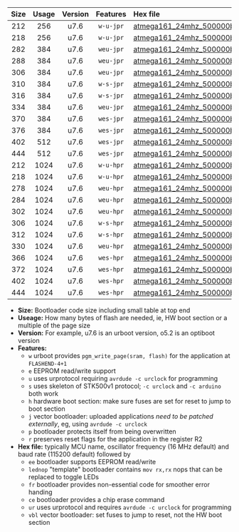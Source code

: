 |Size|Usage|Version|Features|Hex file|
|:-:|:-:|:-:|:-:|:--|
|212|256|u7.6|`w-u-jpr`|[atmega161_24mhz_500000bps_ur_vbl.hex](https://raw.githubusercontent.com/stefanrueger/urboot/main//atmega161_24mhz_500000bps_ur_vbl.hex)|
|218|256|u7.6|`w-u-jpr`|[atmega161_24mhz_500000bps_lednop_ur_vbl.hex](https://raw.githubusercontent.com/stefanrueger/urboot/main//atmega161_24mhz_500000bps_lednop_ur_vbl.hex)|
|282|384|u7.6|`weu-jpr`|[atmega161_24mhz_500000bps_ee_ur_vbl.hex](https://raw.githubusercontent.com/stefanrueger/urboot/main//atmega161_24mhz_500000bps_ee_ur_vbl.hex)|
|288|384|u7.6|`weu-jpr`|[atmega161_24mhz_500000bps_ee_lednop_ur_vbl.hex](https://raw.githubusercontent.com/stefanrueger/urboot/main//atmega161_24mhz_500000bps_ee_lednop_ur_vbl.hex)|
|306|384|u7.6|`weu-jpr`|[atmega161_24mhz_500000bps_ee_lednop_fr_ur_vbl.hex](https://raw.githubusercontent.com/stefanrueger/urboot/main//atmega161_24mhz_500000bps_ee_lednop_fr_ur_vbl.hex)|
|310|384|u7.6|`w-s-jpr`|[atmega161_24mhz_500000bps_vbl.hex](https://raw.githubusercontent.com/stefanrueger/urboot/main//atmega161_24mhz_500000bps_vbl.hex)|
|316|384|u7.6|`w-s-jpr`|[atmega161_24mhz_500000bps_lednop_vbl.hex](https://raw.githubusercontent.com/stefanrueger/urboot/main//atmega161_24mhz_500000bps_lednop_vbl.hex)|
|334|384|u7.6|`weu-jpr`|[atmega161_24mhz_500000bps_ee_lednop_fr_ce_ur_vbl.hex](https://raw.githubusercontent.com/stefanrueger/urboot/main//atmega161_24mhz_500000bps_ee_lednop_fr_ce_ur_vbl.hex)|
|370|384|u7.6|`wes-jpr`|[atmega161_24mhz_500000bps_ee_vbl.hex](https://raw.githubusercontent.com/stefanrueger/urboot/main//atmega161_24mhz_500000bps_ee_vbl.hex)|
|376|384|u7.6|`wes-jpr`|[atmega161_24mhz_500000bps_ee_lednop_vbl.hex](https://raw.githubusercontent.com/stefanrueger/urboot/main//atmega161_24mhz_500000bps_ee_lednop_vbl.hex)|
|402|512|u7.6|`wes-jpr`|[atmega161_24mhz_500000bps_ee_lednop_fr_vbl.hex](https://raw.githubusercontent.com/stefanrueger/urboot/main//atmega161_24mhz_500000bps_ee_lednop_fr_vbl.hex)|
|444|512|u7.6|`wes-jpr`|[atmega161_24mhz_500000bps_ee_lednop_fr_ce_vbl.hex](https://raw.githubusercontent.com/stefanrueger/urboot/main//atmega161_24mhz_500000bps_ee_lednop_fr_ce_vbl.hex)|
|212|1024|u7.6|`w-u-hpr`|[atmega161_24mhz_500000bps_ur.hex](https://raw.githubusercontent.com/stefanrueger/urboot/main//atmega161_24mhz_500000bps_ur.hex)|
|218|1024|u7.6|`w-u-hpr`|[atmega161_24mhz_500000bps_lednop_ur.hex](https://raw.githubusercontent.com/stefanrueger/urboot/main//atmega161_24mhz_500000bps_lednop_ur.hex)|
|278|1024|u7.6|`weu-hpr`|[atmega161_24mhz_500000bps_ee_ur.hex](https://raw.githubusercontent.com/stefanrueger/urboot/main//atmega161_24mhz_500000bps_ee_ur.hex)|
|284|1024|u7.6|`weu-hpr`|[atmega161_24mhz_500000bps_ee_lednop_ur.hex](https://raw.githubusercontent.com/stefanrueger/urboot/main//atmega161_24mhz_500000bps_ee_lednop_ur.hex)|
|302|1024|u7.6|`weu-hpr`|[atmega161_24mhz_500000bps_ee_lednop_fr_ur.hex](https://raw.githubusercontent.com/stefanrueger/urboot/main//atmega161_24mhz_500000bps_ee_lednop_fr_ur.hex)|
|306|1024|u7.6|`w-s-hpr`|[atmega161_24mhz_500000bps.hex](https://raw.githubusercontent.com/stefanrueger/urboot/main//atmega161_24mhz_500000bps.hex)|
|312|1024|u7.6|`w-s-hpr`|[atmega161_24mhz_500000bps_lednop.hex](https://raw.githubusercontent.com/stefanrueger/urboot/main//atmega161_24mhz_500000bps_lednop.hex)|
|330|1024|u7.6|`weu-hpr`|[atmega161_24mhz_500000bps_ee_lednop_fr_ce_ur.hex](https://raw.githubusercontent.com/stefanrueger/urboot/main//atmega161_24mhz_500000bps_ee_lednop_fr_ce_ur.hex)|
|366|1024|u7.6|`wes-hpr`|[atmega161_24mhz_500000bps_ee.hex](https://raw.githubusercontent.com/stefanrueger/urboot/main//atmega161_24mhz_500000bps_ee.hex)|
|372|1024|u7.6|`wes-hpr`|[atmega161_24mhz_500000bps_ee_lednop.hex](https://raw.githubusercontent.com/stefanrueger/urboot/main//atmega161_24mhz_500000bps_ee_lednop.hex)|
|402|1024|u7.6|`wes-hpr`|[atmega161_24mhz_500000bps_ee_lednop_fr.hex](https://raw.githubusercontent.com/stefanrueger/urboot/main//atmega161_24mhz_500000bps_ee_lednop_fr.hex)|
|444|1024|u7.6|`wes-hpr`|[atmega161_24mhz_500000bps_ee_lednop_fr_ce.hex](https://raw.githubusercontent.com/stefanrueger/urboot/main//atmega161_24mhz_500000bps_ee_lednop_fr_ce.hex)|

- **Size:** Bootloader code size including small table at top end
- **Useage:** How many bytes of flash are needed, ie, HW boot section or a multiple of the page size
- **Version:** For example, u7.6 is an urboot version, o5.2 is an optiboot version
- **Features:**
  + `w` urboot provides `pgm_write_page(sram, flash)` for the application at `FLASHEND-4+1`
  + `e` EEPROM read/write support
  + `u` uses urprotocol requiring `avrdude -c urclock` for programming
  + `s` uses skeleton of STK500v1 protocol; `-c urclock` and `-c arduino` both work
  + `h` hardware boot section: make sure fuses are set for reset to jump to boot section
  + `j` vector bootloader: uploaded applications *need to be patched externally*, eg, using `avrdude -c urclock`
  + `p` bootloader protects itself from being overwritten
  + `r` preserves reset flags for the application in the register R2
- **Hex file:** typically MCU name, oscillator frequency (16 MHz default) and baud rate (115200 default) followed by
  + `ee` bootloader supports EEPROM read/write
  + `lednop` "template" bootloader contains `mov rx,rx` nops that can be replaced to toggle LEDs
  + `fr` bootloader provides non-essential code for smoother error handing
  + `ce` bootloader provides a chip erase command
  + `ur` uses urprotocol and requires `avrdude -c urclock` for programming
  + `vbl` vector bootloader: set fuses to jump to reset, not the HW boot section
